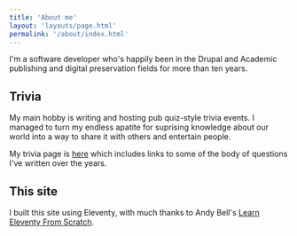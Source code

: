 ```yaml
---
title: 'About me'
layout: 'layouts/page.html'
permalink: '/about/index.html'
---
```


I'm a software developer who's happily been in the Drupal and Academic publishing and digital preservation fields for more than ten years.

## Trivia

My main hobby is writing and hosting pub quiz-style trivia events. I managed to turn my endless apatite for suprising knowledge about our world into a way to share it with others and entertain people.

My trivia page is [here](/trivia) which includes links to some of the body of questions I've written over the years.

## This site

I built this site using Eleventy, with much thanks to Andy Bell's [Learn Eleventy From Scratch](https://learneleventyfromscratch.com).